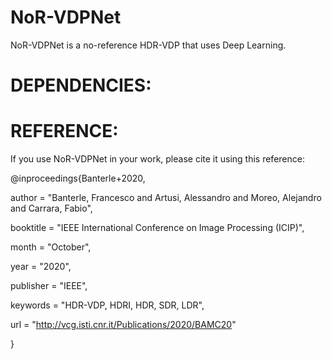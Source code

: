 NoR-VDPNet
==========
NoR-VDPNet is a no-reference HDR-VDP that uses Deep Learning.

DEPENDENCIES:
==============


REFERENCE:
==========

If you use NoR-VDPNet in your work, please cite it using this reference:

@inproceedings{Banterle+2020,

author       = "Banterle, Francesco and Artusi, Alessandro and Moreo, Alejandro and Carrara, Fabio",

booktitle    = "IEEE International Conference on Image Processing (ICIP)",

month        = "October",

year         = "2020",

publisher    = "IEEE",

keywords     = "HDR-VDP, HDRI, HDR, SDR, LDR",

url          = "http://vcg.isti.cnr.it/Publications/2020/BAMC20"

}
 
